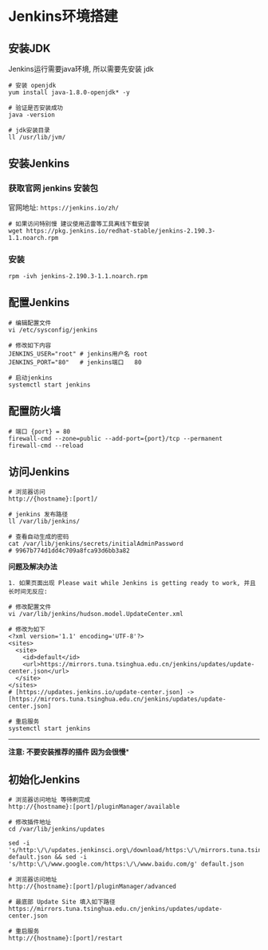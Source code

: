 # Jenkins环境搭建

## 安装JDK
Jenkins运行需要java环境, 所以需要先安装 jdk

```
# 安装 openjdk
yum install java-1.8.0-openjdk* -y

# 验证是否安装成功
java -version

# jdk安装目录
ll /usr/lib/jvm/
```
## 安装Jenkins
### 获取官网 jenkins 安装包
官网地址:  `https://jenkins.io/zh/`
```
# 如果访问特别慢 建议使用迅雷等工具离线下载安装
wget https://pkg.jenkins.io/redhat-stable/jenkins-2.190.3-1.1.noarch.rpm
```
### 安装
```
rpm -ivh jenkins-2.190.3-1.1.noarch.rpm
```
## 配置Jenkins
```
# 编辑配置文件
vi /etc/sysconfig/jenkins

# 修改如下内容
JENKINS_USER="root" # jenkins用户名 root
JENKINS_PORT="80"   # jenkins端口   80

# 启动jenkins
systemctl start jenkins
```

## 配置防火墙

```
# 端口 {port} = 80 
firewall-cmd --zone=public --add-port={port}/tcp --permanent
firewall-cmd --reload
```

## 访问Jenkins

```
# 浏览器访问
http://{hostname}:[port]/

# jenkins 发布路径
ll /var/lib/jenkins/

# 查看自动生成的密码
cat /var/lib/jenkins/secrets/initialAdminPassword 
# 9967b774d1dd4c709a8fca93d6bb3a82
```

**问题及解决办法**

```
1. 如果页面出现 Please wait while Jenkins is getting ready to work, 并且长时间无反应:

# 修改配置文件
vi /var/lib/jenkins/hudson.model.UpdateCenter.xml

# 修改为如下
<?xml version='1.1' encoding='UTF-8'?>
<sites>
  <site>
    <id>default</id>
    <url>https://mirrors.tuna.tsinghua.edu.cn/jenkins/updates/update-center.json</url>
  </site>
</sites>
# [https://updates.jenkins.io/update-center.json] -> [https://mirrors.tuna.tsinghua.edu.cn/jenkins/updates/update-center.json]

# 重启服务
systemctl start jenkins
```



****

**注意: 不要安装推荐的插件 因为会很慢***

## 初始化Jenkins

```
# 浏览器访问地址 等待刷完成
http://{hostname}:[port]/pluginManager/available

# 修改插件地址
cd /var/lib/jenkins/updates

sed -i 's/http:\/\/updates.jenkinsci.org\/download/https:\/\/mirrors.tuna.tsinghua.edu.cn\/jenkins/g' default.json && sed -i 's/http:\/\/www.google.com/https:\/\/www.baidu.com/g' default.json

# 浏览器访问地址
http://{hostname}:[port]/pluginManager/advanced

# 最底部 Update Site 填入如下路径
https://mirrors.tuna.tsinghua.edu.cn/jenkins/updates/update-center.json

# 重启服务
http://{hostname}:[port]/restart 
```

